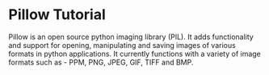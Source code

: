 # Pillow Tutorial
Pillow is an open source python imaging library (PIL). It adds functionality and support for opening, manipulating and saving images of various formats in python applications. It currently functions with a variety of image formats such as - PPM, PNG, JPEG, GIF, TIFF and BMP. 

